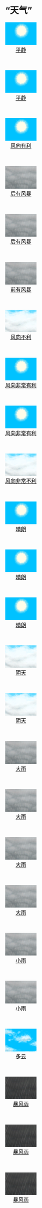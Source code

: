 # “天气”  
<div style="display:inline-block"><div class="gamedatalist" style="text-align:center;;min-height:0px;"><div class="gamecard" style="width:100px; height:150px;"><a href="OpenSea_Calm.md" style="color:black"><img decoding="async" src="../wiki/Sprite/WeatherClear_0.png" class="cardimage" style="max-width:100px;max-height:150px;"><span style="font-size: 16.666666666666668px;">平静</span></a></div></div><div class="gamedatalist" style="text-align:center;;min-height:0px;"><div class="gamecard" style="width:100px; height:150px;"><a href="OpenSea_CalmInfinite.md" style="color:black"><img decoding="async" src="../wiki/Sprite/WeatherClear_0.png" class="cardimage" style="max-width:100px;max-height:150px;"><span style="font-size: 16.666666666666668px;">平静</span></a></div></div><div class="gamedatalist" style="text-align:center;;min-height:0px;"><div class="gamecard" style="width:100px; height:150px;"><a href="OpenSea_Favourable.md" style="color:black"><img decoding="async" src="../wiki/Sprite/WeatherClear_0.png" class="cardimage" style="max-width:100px;max-height:150px;"><span style="font-size: 16.666666666666668px;">风向有利</span></a></div></div><div class="gamedatalist" style="text-align:center;;min-height:0px;"><div class="gamecard" style="width:100px; height:150px;"><a href="OpenSea_StormBehind.md" style="color:black"><img decoding="async" src="../wiki/Sprite/WeatherHeavyRain_0.png" class="cardimage" style="max-width:100px;max-height:150px;"><span style="font-size: 16.666666666666668px;">后有风暴</span></a></div></div><div class="gamedatalist" style="text-align:center;;min-height:0px;"><div class="gamecard" style="width:100px; height:150px;"><a href="OpenSea_StormBehindInfinite.md" style="color:black"><img decoding="async" src="../wiki/Sprite/WeatherHeavyRain_0.png" class="cardimage" style="max-width:100px;max-height:150px;"><span style="font-size: 16.666666666666668px;">后有风暴</span></a></div></div><div class="gamedatalist" style="text-align:center;;min-height:0px;"><div class="gamecard" style="width:100px; height:150px;"><a href="OpenSea_StormFront.md" style="color:black"><img decoding="async" src="../wiki/Sprite/WeatherHeavyRain_0.png" class="cardimage" style="max-width:100px;max-height:150px;"><span style="font-size: 16.666666666666668px;">前有风暴</span></a></div></div><div class="gamedatalist" style="text-align:center;;min-height:0px;"><div class="gamecard" style="width:100px; height:150px;"><a href="OpenSea_UnFavourable.md" style="color:black"><img decoding="async" src="../wiki/Sprite/WeatherCloudy_0.png" class="cardimage" style="max-width:100px;max-height:150px;"><span style="font-size: 16.666666666666668px;">风向不利</span></a></div></div><div class="gamedatalist" style="text-align:center;;min-height:0px;"><div class="gamecard" style="width:100px; height:150px;"><a href="OpenSea_VeryFavourable.md" style="color:black"><img decoding="async" src="../wiki/Sprite/WeatherClear_0.png" class="cardimage" style="max-width:100px;max-height:150px;"><span style="font-size: 16.666666666666668px;">风向非常有利</span></a></div></div><div class="gamedatalist" style="text-align:center;;min-height:0px;"><div class="gamecard" style="width:100px; height:150px;"><a href="OpenSea_VeryFavourableInfinite.md" style="color:black"><img decoding="async" src="../wiki/Sprite/WeatherClear_0.png" class="cardimage" style="max-width:100px;max-height:150px;"><span style="font-size: 16.666666666666668px;">风向非常有利</span></a></div></div><div class="gamedatalist" style="text-align:center;;min-height:0px;"><div class="gamecard" style="width:100px; height:150px;"><a href="OpenSea_VeryUnFavourable.md" style="color:black"><img decoding="async" src="../wiki/Sprite/WeatherCloudy_0.png" class="cardimage" style="max-width:100px;max-height:150px;"><span style="font-size: 16.666666666666668px;">风向非常不利</span></a></div></div><div class="gamedatalist" style="text-align:center;;min-height:0px;"><div class="gamecard" style="width:100px; height:150px;"><a href="TropicalIsland_Clear.md" style="color:black"><img decoding="async" src="../wiki/Sprite/WeatherClear_0.png" class="cardimage" style="max-width:100px;max-height:150px;"><span style="font-size: 16.666666666666668px;">晴朗</span></a></div></div><div class="gamedatalist" style="text-align:center;;min-height:0px;"><div class="gamecard" style="width:100px; height:150px;"><a href="TropicalIsland_ClearInfinite.md" style="color:black"><img decoding="async" src="../wiki/Sprite/WeatherClear_0.png" class="cardimage" style="max-width:100px;max-height:150px;"><span style="font-size: 16.666666666666668px;">晴朗</span></a></div></div><div class="gamedatalist" style="text-align:center;;min-height:0px;"><div class="gamecard" style="width:100px; height:150px;"><a href="TropicalIsland_ClearStart.md" style="color:black"><img decoding="async" src="../wiki/Sprite/WeatherClear_0.png" class="cardimage" style="max-width:100px;max-height:150px;"><span style="font-size: 16.666666666666668px;">晴朗</span></a></div></div><div class="gamedatalist" style="text-align:center;;min-height:0px;"><div class="gamecard" style="width:100px; height:150px;"><a href="TropicalIsland_Cloudy.md" style="color:black"><img decoding="async" src="../wiki/Sprite/WeatherCloudy_0.png" class="cardimage" style="max-width:100px;max-height:150px;"><span style="font-size: 16.666666666666668px;">阴天</span></a></div></div><div class="gamedatalist" style="text-align:center;;min-height:0px;"><div class="gamecard" style="width:100px; height:150px;"><a href="TropicalIsland_CloudyStart.md" style="color:black"><img decoding="async" src="../wiki/Sprite/WeatherCloudy_0.png" class="cardimage" style="max-width:100px;max-height:150px;"><span style="font-size: 16.666666666666668px;">阴天</span></a></div></div><div class="gamedatalist" style="text-align:center;;min-height:0px;"><div class="gamecard" style="width:100px; height:150px;"><a href="TropicalIsland_HeavyRain.md" style="color:black"><img decoding="async" src="../wiki/Sprite/WeatherHeavyRain_0.png" class="cardimage" style="max-width:100px;max-height:150px;"><span style="font-size: 16.666666666666668px;">大雨</span></a></div></div><div class="gamedatalist" style="text-align:center;;min-height:0px;"><div class="gamecard" style="width:100px; height:150px;"><a href="TropicalIsland_HeavyRainInfinite.md" style="color:black"><img decoding="async" src="../wiki/Sprite/WeatherHeavyRain_0.png" class="cardimage" style="max-width:100px;max-height:150px;"><span style="font-size: 16.666666666666668px;">大雨</span></a></div></div><div class="gamedatalist" style="text-align:center;;min-height:0px;"><div class="gamecard" style="width:100px; height:150px;"><a href="TropicalIsland_HeavyRainLong.md" style="color:black"><img decoding="async" src="../wiki/Sprite/WeatherHeavyRain_0.png" class="cardimage" style="max-width:100px;max-height:150px;"><span style="font-size: 16.666666666666668px;">大雨</span></a></div></div><div class="gamedatalist" style="text-align:center;;min-height:0px;"><div class="gamecard" style="width:100px; height:150px;"><a href="TropicalIsland_HeavyRainStart.md" style="color:black"><img decoding="async" src="../wiki/Sprite/WeatherHeavyRain_0.png" class="cardimage" style="max-width:100px;max-height:150px;"><span style="font-size: 16.666666666666668px;">大雨</span></a></div></div><div class="gamedatalist" style="text-align:center;;min-height:0px;"><div class="gamecard" style="width:100px; height:150px;"><a href="TropicalIsland_LightRain.md" style="color:black"><img decoding="async" src="../wiki/Sprite/WeatherHeavyRain_0.png" class="cardimage" style="max-width:100px;max-height:150px;"><span style="font-size: 16.666666666666668px;">小雨</span></a></div></div><div class="gamedatalist" style="text-align:center;;min-height:0px;"><div class="gamecard" style="width:100px; height:150px;"><a href="TropicalIsland_LightRainStart.md" style="color:black"><img decoding="async" src="../wiki/Sprite/WeatherHeavyRain_0.png" class="cardimage" style="max-width:100px;max-height:150px;"><span style="font-size: 16.666666666666668px;">小雨</span></a></div></div><div class="gamedatalist" style="text-align:center;;min-height:0px;"><div class="gamecard" style="width:100px; height:150px;"><a href="TropicalIsland_PartiallyCloudy.md" style="color:black"><img decoding="async" src="../wiki/Sprite/WeatherPartiallyCloudy_0.png" class="cardimage" style="max-width:100px;max-height:150px;"><span style="font-size: 16.666666666666668px;">多云</span></a></div></div><div class="gamedatalist" style="text-align:center;;min-height:0px;"><div class="gamecard" style="width:100px; height:150px;"><a href="TropicalIsland_Storm.md" style="color:black"><img decoding="async" src="../wiki/Sprite/WeatherStorm_0.png" class="cardimage" style="max-width:100px;max-height:150px;"><span style="font-size: 16.666666666666668px;">暴风雨</span></a></div></div><div class="gamedatalist" style="text-align:center;;min-height:0px;"><div class="gamecard" style="width:100px; height:150px;"><a href="TropicalIsland_StormInfinite.md" style="color:black"><img decoding="async" src="../wiki/Sprite/WeatherStorm_0.png" class="cardimage" style="max-width:100px;max-height:150px;"><span style="font-size: 16.666666666666668px;">暴风雨</span></a></div></div><div class="gamedatalist" style="text-align:center;;min-height:0px;"><div class="gamecard" style="width:100px; height:150px;"><a href="TropicalIsland_StormStart.md" style="color:black"><img decoding="async" src="../wiki/Sprite/WeatherStorm_0.png" class="cardimage" style="max-width:100px;max-height:150px;"><span style="font-size: 16.666666666666668px;">暴风雨</span></a></div></div></div>  
  


<script>document.title="“天气” - 卡牌生存百科 Card Survival Wiki";</script>